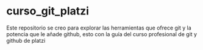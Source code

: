 # curso_git_platzi
Este repositorio se creo para explorar las herramientas que ofrece git y la potencia que le añade github, esto con la guía del curso profesional de git y github de platzi

